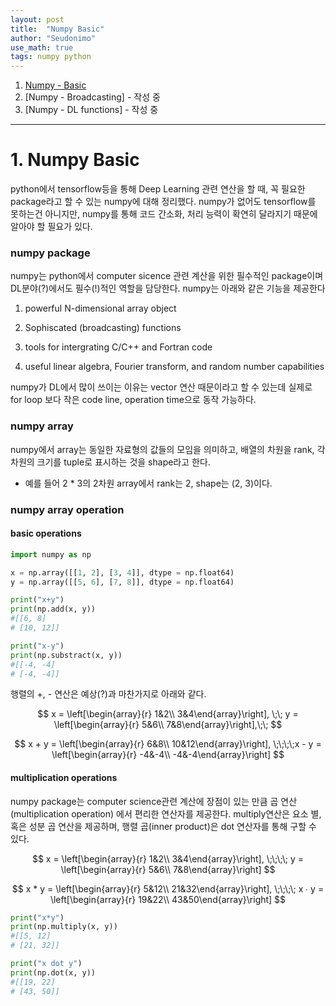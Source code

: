 ```yaml
---
layout: post
title:  "Numpy Basic"
author: "Seudonimo"
use_math: true
tags: numpy python
---
```




1. [Numpy - Basic](https://seudonimo.github.io/2019-01-31/numpy-basic)
2. [Numpy - Broadcasting] - 작성 중
3. [Numpy - DL functions] - 작성 중

--------





# 1. Numpy Basic

python에서 tensorflow등을 통해 Deep Learning 관련 연산을 할 때, 꼭 필요한 package라고 할 수 있는 numpy에 대해 정리했다. numpy가 없어도 tensorflow를 못하는건 아니지만, numpy를 통해 코드 간소화, 처리 능력이 확연히 달라지기 때문에 알아야 할 필요가 있다.





### numpy package
numpy는 python에서 computer sicence 관련 계산을 위한 필수적인 package이며 DL분야(?)에서도 필수(!)적인 역할을 담당한다. numpy는 아래와 같은 기능을 제공한다

1. powerful N-dimensional array object

2. Sophiscated (broadcasting) functions

3. tools for intergrating C/C++ and Fortran code

4. useful linear algebra, Fourier transform, and random number capabilities

numpy가 DL에서 많이 쓰이는 이유는 vector 연산 때문이라고 할 수 있는데 실제로 for loop 보다 작은 code line, operation time으로 동작 가능하다.





### numpy array

numpy에서 array는 동일한 자료형의 값들의 모임을 의미하고, 배열의 차원을 rank, 각 차원의 크기를 tuple로 표시하는 것을 shape라고 한다.
- 예를 들어 2 * 3의 2차원 array에서 rank는 2, shape는 (2, 3)이다.





### numpy array operation

#### basic operations
``` python
import numpy as np

x = np.array([[1, 2], [3, 4]], dtype = np.float64)
y = np.array([[5, 6], [7, 8]], dtype = np.float64)

print("x+y")
print(np.add(x, y))
#[[6, 8]
# [10, 12]]

print("x-y")
print(np.substract(x, y))
#[[-4, -4]
# [-4, -4]]
```
행렬의 +, - 연산은 예상(?)과 마찬가지로 아래와 같다.


$$
x = \left[\begin{array}{r} 1&2\\
3&4\end{array}\right], 	\;\;
y = \left[\begin{array}{r} 5&6\\
7&8\end{array}\right],\;\;
$$

$$
x + y = \left[\begin{array}{r} 6&8\\
10&12\end{array}\right], \;\;\;\;x - y = \left[\begin{array}{r} -4&-4\\
-4&-4\end{array}\right]
$$





#### multiplication operations

numpy package는 computer science관련 계산에 장점이 있는 만큼 곱 연산(multiplication operation) 에서 편리한 연산자를 제공한다. multiply연산은 요소 별, 혹은 성분 곱 연산을 제공하며, 행렬 곱(inner product)은 dot 연산자를 통해 구할 수 있다.


$$
x = \left[\begin{array}{r} 1&2\\
3&4\end{array}\right], 	\;\;\;\;
y = \left[\begin{array}{r} 5&6\\
7&8\end{array}\right]
$$

$$
x * y = \left[\begin{array}{r} 5&12\\
21&32\end{array}\right], \;\;\;\;
x ∙ y = \left[\begin{array}{r} 19&22\\
43&50\end{array}\right]
$$


```python
print("x*y")
print(np.multiply(x, y))
#[[5, 12]
# [21, 32]]

print("x dot y")
print(np.dot(x, y))
#[[19, 22]
# [43, 50]]	
```
